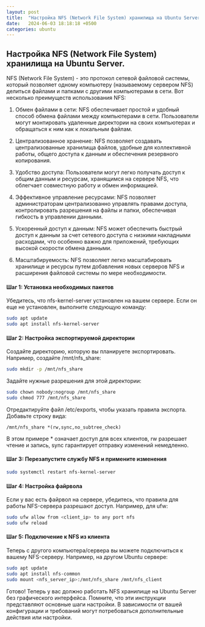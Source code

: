 ```yaml
---
layout: post
title:  "Настройка NFS (Network File System) хранилища на Ubuntu Server"
date:   2024-06-03 18:18:18 +0500
categories: ubuntu
---
```


## Настройка NFS (Network File System) хранилища на Ubuntu Server.

NFS (Network File System) - это протокол сетевой файловой системы, который позволяет одному компьютеру (называемому сервером NFS) делиться файлами и папками с другими компьютерами в сети. Вот несколько преимуществ использования NFS:

1) Обмен файлами в сети: NFS обеспечивает простой и удобный способ обмена файлами между компьютерами в сети. Пользователи могут монтировать удаленные директории на своих компьютерах и обращаться к ним как к локальным файлам.

2) Централизованное хранение: NFS позволяет создавать централизованные хранилища файлов, удобные для коллективной работы, общего доступа к данным и обеспечения резервного копирования.

3) Удобство доступа: Пользователи могут легко получать доступ к общим данным и ресурсам, хранящимся на сервере NFS, что облегчает совместную работу и обмен информацией.

4) Эффективное управление ресурсами: NFS позволяет администраторам централизованно управлять правами доступа, контролировать разрешения на файлы и папки, обеспечивая гибкость в управлении данными.

5) Ускоренный доступ к данным: NFS может обеспечить быстрый доступ к данным за счет сетевого доступа с низкими накладными расходами, что особенно важно для приложений, требующих высокой скорости обмена данными.

6) Масштабируемость: NFS позволяет легко масштабировать хранилище и ресурсы путем добавления новых серверов NFS и расширения файловой системы по мере необходимости.
 
#### Шаг 1: Установка необходимых пакетов
Убедитесь, что nfs-kernel-server установлен на вашем сервере. Если он еще не установлен, выполните следующую команду:
```bash
sudo apt update
sudo apt install nfs-kernel-server
```

#### Шаг 2: Настройка экспортируемой директории
Создайте директорию, которую вы планируете экспортировать. Например, создайте /mnt/nfs_share:
```bash
sudo mkdir -p /mnt/nfs_share
```

Задайте нужные разрешения для этой директории:
```bash
sudo chown nobody:nogroup /mnt/nfs_share
sudo chmod 777 /mnt/nfs_share
```

Отредактируйте файл /etc/exports, чтобы указать правила экспорта. Добавьте строку вида:
```plain-text
/mnt/nfs_share *(rw,sync,no_subtree_check)
```
В этом примере * означает доступ для всех клиентов, rw разрешает чтение и запись, sync гарантирует отправку изменений немедленно.

#### Шаг 3: Перезапустите службу NFS и примените изменения
```bash
sudo systemctl restart nfs-kernel-server
```
#### Шаг 4: Настройка файрвола
Если у вас есть файрвол на сервере, убедитесь, что правила для работы NFS-сервера разрешают доступ. Например, для ufw:
```bash
sudo ufw allow from <client_ip> to any port nfs
sudo ufw reload
```
#### Шаг 5: Подключение к NFS из клиента
Теперь с другого компьютера/сервера вы можете подключиться к вашему NFS-серверу. Например, на другом Ubuntu сервере:
```bash
sudo apt update
sudo apt install nfs-common
sudo mount <nfs_server_ip>:/mnt/nfs_share /mnt/nfs_client
```
Готово! Теперь у вас должно работать NFS хранилище на Ubuntu Server без графического интерфейса. Помните, что эти инструкции представляют основные шаги настройки. В зависимости от вашей конфигурации и требований могут потребоваться дополнительные действия или настройки.